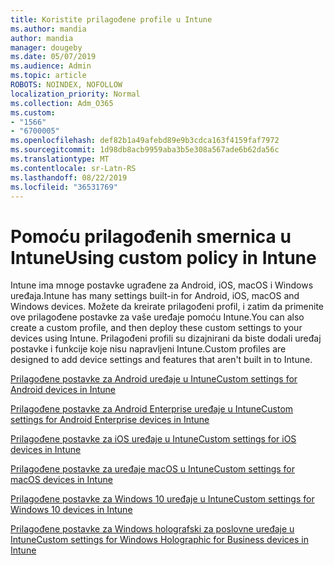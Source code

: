 ```yaml
---
title: Koristite prilagođene profile u Intune
ms.author: mandia
author: mandia
manager: dougeby
ms.date: 05/07/2019
ms.audience: Admin
ms.topic: article
ROBOTS: NOINDEX, NOFOLLOW
localization_priority: Normal
ms.collection: Adm_O365
ms.custom:
- "1566"
- "6700005"
ms.openlocfilehash: def82b1a49afebd89e9b3cdca163f4159faf7972
ms.sourcegitcommit: 1d98db8acb9959aba3b5e308a567ade6b62da56c
ms.translationtype: MT
ms.contentlocale: sr-Latn-RS
ms.lasthandoff: 08/22/2019
ms.locfileid: "36531769"
---
```

# <a name="using-custom-policy-in-intune"></a><span data-ttu-id="25169-102">Pomoću prilagođenih smernica u Intune</span><span class="sxs-lookup"><span data-stu-id="25169-102">Using custom policy in Intune</span></span>

<span data-ttu-id="25169-103">Intune ima mnoge postavke ugrađene za Android, iOS, macOS i Windows uređaja.</span><span class="sxs-lookup"><span data-stu-id="25169-103">Intune has many settings built-in for Android, iOS, macOS and Windows devices.</span></span> <span data-ttu-id="25169-104">Možete da kreirate prilagođeni profil, i zatim da primenite ove prilagođene postavke za vaše uređaje pomoću Intune.</span><span class="sxs-lookup"><span data-stu-id="25169-104">You can also create a custom profile, and then deploy these custom settings to your devices using Intune.</span></span> <span data-ttu-id="25169-105">Prilagođeni profili su dizajnirani da biste dodali uređaj postavke i funkcije koje nisu napravljeni Intune.</span><span class="sxs-lookup"><span data-stu-id="25169-105">Custom profiles are designed to add device settings and features that aren't built in to Intune.</span></span>

[<span data-ttu-id="25169-106">Prilagođene postavke za Android uređaje u Intune</span><span class="sxs-lookup"><span data-stu-id="25169-106">Custom settings for Android devices in Intune</span></span>](https://docs.microsoft.com/intune/custom-settings-android)

[<span data-ttu-id="25169-107">Prilagođene postavke za Android Enterprise uređaje u Intune</span><span class="sxs-lookup"><span data-stu-id="25169-107">Custom settings for Android Enterprise devices in Intune</span></span>](https://docs.microsoft.com/intune/custom-settings-android-for-work)

[<span data-ttu-id="25169-108">Prilagođene postavke za iOS uređaje u Intune</span><span class="sxs-lookup"><span data-stu-id="25169-108">Custom settings for iOS devices in Intune</span></span>](https://docs.microsoft.com/intune/custom-settings-ios)

[<span data-ttu-id="25169-109">Prilagođene postavke za uređaje macOS u Intune</span><span class="sxs-lookup"><span data-stu-id="25169-109">Custom settings for macOS devices in Intune</span></span>](https://docs.microsoft.com/intune/custom-settings-macos)

[<span data-ttu-id="25169-110">Prilagođene postavke za Windows 10 uređaje u Intune</span><span class="sxs-lookup"><span data-stu-id="25169-110">Custom settings for Windows 10 devices in Intune</span></span>](https://docs.microsoft.com/intune/custom-settings-windows-10)

[<span data-ttu-id="25169-111">Prilagođene postavke za Windows holografski za poslovne uređaje u Intune</span><span class="sxs-lookup"><span data-stu-id="25169-111">Custom settings for Windows Holographic for Business devices in Intune</span></span>](https://docs.microsoft.com/intune/custom-settings-windows-holographic)